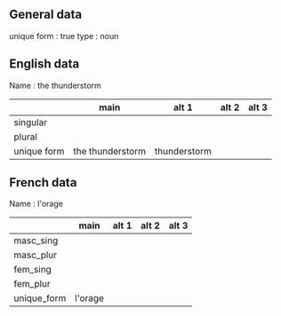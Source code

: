 ## General data

unique form : true
type : noun

## English data

Name : the thunderstorm

|             |       main       |    alt 1     | alt 2 | alt 3 |
| :---------- | :--------------: | :----------: | :---: | ----- |
| singular    |                  |              |       |       |
| plural      |                  |              |       |       |
| unique form | the thunderstorm | thunderstorm |       |       |

## French data

Name : l'orage

|             |  main   | alt 1 | alt 2 | alt 3 |
| :---------- | :-----: | :---: | :---: | :---: |
| masc_sing   |         |       |       |       |
| masc_plur   |         |       |       |       |
| fem_sing    |         |       |       |       |
| fem_plur    |         |       |       |       |
| unique_form | l'orage |       |       |       |


